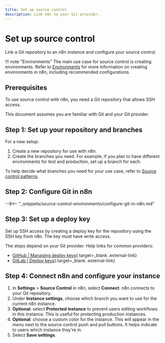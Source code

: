 ```yaml
---
title: Set up source control
description: Link n8n to your Git provider.
---
```


# Set up source control

Link a Git repository to an n8n instance and configure your source control.

!!! note "Environments"
	The main use case for source control is creating environments. Refer to [Environments](/environments/) for more information on creating environments in n8n, including recommended configurations.

## Prerequisites

To use source control with n8n, you need a Git repository that allows SSH access. 

This document assumes you are familiar with Git and your Git provider.

## Step 1: Set up your repository and branches

For a new setup:

1. Create a new repository for use with n8n. 
1. Create the branches you need. For example, if you plan to have different environments for test and production, set up a branch for each.

To help decide what branches you need for your use case, refer to [Source control patterns](/source-control/patterns/).

## Step 2: Configure Git in n8n

--8<-- "_snippets/source-control-environments/configure-git-in-n8n.md"

## Step 3: Set up a deploy key

Set up SSH access by creating a deploy key for the repository using the SSH key from n8n. The key must have write access. 

The steps depend on your Git provider. Help links for common providers:

* [GitHub | Managing deploy keys](https://docs.github.com/en/authentication/connecting-to-github-with-ssh/managing-deploy-keys){:target=_blank .external-link}
* [GitLab | Deploy keys](https://docs.gitlab.com/ee/user/project/deploy_keys/){:target=_blank .external-link}

## Step 4: Connect n8n and configure your instance

1. In **Settings** > **Source Control** in n8n, select **Connect**. n8n connects to your Git repository.
1. Under **Instance settings**, choose which branch you want to use for the current n8n instance.
1. **Optional**: select **Protected instance** to prevent users editing workflows in this instance. This is useful for protecting production instances.
1. **Optional**: choose a custom color for the instance. This will appear in the menu next to the source control push and pull buttons. It helps indicate to users which instance they're in.
1. Select **Save settings**.

